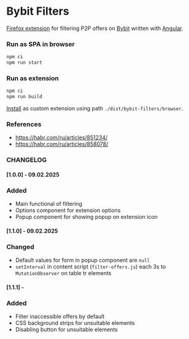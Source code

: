 # Bybit Filters

[Firefox extension](https://addons.mozilla.org/en-US/firefox/extensions/) for filtering P2P offers on [Bybit](https://www.bybit.com/ru-RU/fiat/trade/otc/buy/USDT/RUB) written with [Angular](https://angular.dev/).

### Run as SPA in browser

```bash
npm ci
npm run start
```

### Run as extension

```bash
npm ci
npm run build
```

[Install](https://developer.mozilla.org/en-US/docs/Mozilla/Add-ons/WebExtensions/Your_first_WebExtension#installing) as custom extension using path `./dist/bybit-filters/browser`.

### References

- https://habr.com/ru/articles/851234/
- https://habr.com/ru/articles/858078/

### CHANGELOG

#### [1.0.0] - 09.02.2025

### Added

- Main functional of filtering
- Options component for extension options
- Popup component for showing popup on extension icon

#### [1.1.0] - 09.02.2025

### Changed

- Default values for form in popup component are `null`
- `setInterval` in content script (`filter-offers.js`) each 3s to `MutationObserver` on table tr elements

#### [1.1.1] -

### Added

- Filter inaccessible offers by default
- CSS background strips for unsuitable elements
- Disabling button for unsuitable elements

